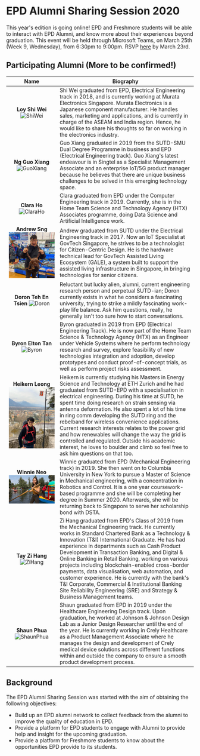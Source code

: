 # EPD Alumni Sharing Session 2020
This year's edition is going online! EPD and Freshmore students will be able to interact with EPD Alumni, and know more about their experiences beyond graduation. This event will be held through Microsoft Teams, on March 25th (Week 9, Wednesday), from 6:30pm to 9:00pm. RSVP  [here](https://forms.office.com/Pages/ResponsePage.aspx?id=drd2NJDpck-5UGJImDFiPaaZscqkvmVKuDIKVv5B4edUMThNSTQyNDVKOE5FTTZISDNWMDAzUEcxRi4u) by March 23rd.  


## Participating Alumni (More to be confirmed!)

Name | Biography
:------------: | -------------
**Loy Shi Wei** ![ShiWei](88302177_133282598094003_9118223119960506368_n.jpg)| Shi Wei graduated from EPD, Electrical Engineering track in 2018, and is currently working at Murata Electronics Singapore. Murata Electronics is a Japanese component manufacturer. He handles sales, marketing and applications, and is currently in charge of the ASEAM and India region. Hence, he would like to share his thoughts so far on working in the electronics industry. 
**Ng Guo Xiang** ![GuoXiang](photo6300656039447603626.jpg)| Guo Xiang graduated in 2019 from the SUTD-SMU Dual Degree Programme in business and EPD (Electrical Engineering track). Guo Xiang's latest endeavour is in Singtel as a Specialist Management Associate and an enterprise IoT/5G product manager because he believes that there are unique business challenges to be solved in this emerging technology space. |
**Clara Ho** ![ClaraHo](clara.jpeg)| Clara graduated from EPD under the Computer Engineering track in 2019. Currently, she is in the Home Team Science and Technology Agency (HTX) Associates programme, doing Data Science and Artificial Intelligence work. | 
**Andrew Sng** ![AndrewSng](photo6283012176356682270.jpg)| Andrew graduated from SUTD under the Electrical Engineering track in 2017. Now an IoT Specialist at GovTech Singapore, he strives to be a technologist for Citizen-Centric Design. He is the hardware technical lead for GovTech Assisted Living Ecosystem (GALE), a system built to support the assisted living infrastructure in Singapore, in bringing technologies for senior citizens.|
**Doron Teh En Tsien** ![Doron](thumbsup.jpg)| Reluctant but lucky alien, alumni, current engineering research person and perpetual SUTD-ian; Doron currently exists in what he considers a fascinating university, trying to strike a mildly fascinating work-play life balance. Ask him questions, really, he generally isn't too sure how to start conversations. | 
**Byron Elton Tan** ![Byron](Byron.jpeg)| Byron graduated in 2019 from EPD (Electrical Engineering Track). He is now part of the Home Team Science & Technology Agency (HTX) as an Engineer under Vehicle Systems where he perform technology research and survey, explore feasibility of new technologies integration and adoption, develop prototypes and conduct proof-of-concept trials, as well as perform project risks assessment. |
**Heikern Leong** ![Heikern](photo6300870019013257544.jpg)| Heikern is currently studying his Masters in Energy Science and Technology at ETH Zurich and he had graduated from SUTD-EPD with a specialisation in electrical engineering. During his time at SUTD, he spent time doing research on strain sensing via antenna deformation. He also spent a lot of his time in ring comm developing the SUTD ring and the rebelband for wireless convenience applications. Current research interests relates to the power grid and how renewables will change the way the grid is controlled and regulated. Outside his academic interest, he loves to boulder and climb so feel free to ask him questions on that too.|
**Winnie Neo** ![Winnie](photo6312089246684523034.jpg)| Winnie graduated from EPD (Mechanical Engineering track) in 2019. She then went on to Columbia University in New York to pursue a Master of Science in Mechanical engineering, with a concentration in Robotics and Control. It is a one year coursework-based programme and she will be completing her degree in Summer 2020. Afterwards, she will be returning back to Singapore to serve her scholarship bond with DSTA. |
**Tay Zi Hang** ![ZiHang](Zihang.jpg) | Zi Hang graduated from EPD's Class of 2019 from the Mechanical Engineering track. He currently works in Standard Chartered Bank as a Technology & Innovation (T&I) International Graduate. He has had experience in departments such as Cash Product Development in Transaction Banking, and Digital & Online Banking in Retail Banking, working on various projects including blockchain-enabled cross-border payments, data visualisation, web automation, and customer experience. He is currently with the bank's T&I Corporate, Commercial & Institutional Banking Site Reliability Engineering (SRE) and Strategy & Business Management teams. | 
**Shaun Phua** ![ShaunPhua](DSC_0112.JPG) | Shaun graduated from EPD in 2019 under the Healthcare Engineering Design track. Upon graduation, he worked at Johnson & Johnson Design Lab as a Junior Design Researcher until the end of the year. He is currently working in Crely Healthcare as a Product Management Associate where he manages the design and development of Crely medical device solutions across different functions within and outside the company to ensure a smooth product development process. | 







## Background
The EPD Alumni Sharing Session was started with the aim of obtaining the following objectives: 
- Build up an EPD alumni network to collect feedback from the alumni to improve the quality of education in EPD.
- Provide a platform for EPD students to engage with Alumni to provide help and insight for the upcoming graduation. 
- Provide a platform for Freshmore students to know about the opportunities EPD provide to its students.

